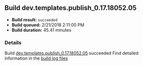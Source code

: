 ## Build dev.templates.publish_0.17.18052.05
- **Build result:** `succeeded`
- **Build queued:** 2/21/2018 2:11:00 PM
- **Build duration:** 45.41 minutes
### Details
Build [dev.templates.publish_0.17.18052.05](https://winappstudio.visualstudio.com/web/build.aspx?pcguid=a4ef43be-68ce-4195-a619-079b4d9834c2&builduri=vstfs%3a%2f%2f%2fBuild%2fBuild%2f25090) succeeded
Find detailed information in the [build log files](https://uwpctdiags.blob.core.windows.net/buildlogs/dev.templates.publish_0.17.18052.05_logs.zip)
